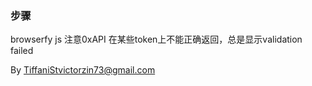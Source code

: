 ### 步骤
browserfy js
注意0xAPI 在某些token上不能正确返回，总是显示validation failed

By TiffaniStvictorzin73@gmail.com

